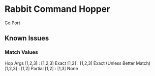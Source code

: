 # Rabbit Command Hopper
Go Port

## Known Issues



### Match Values
Hop 			Args
[1,2,3]	: [1,2,3]	Exact
[1,2]		:	[1,2,3]	Exact (Unless Better Match)
[1,2,3]	:	[1,2] 	Partial
[1,2]		:	[1,3]		None